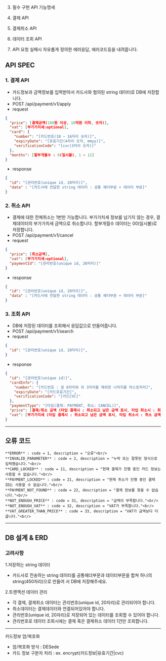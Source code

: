 3. 필수 구현 API 기능명세
1. 결제 API

2. 결제취소 API

3. 데이터 조회 API

4. API 요청 실패시
자유롭게 정의한 에러응답, 에러코드등을 내려줍니다.


## API SPEC

### 1. 결제 API
* 카드정보과 금액정보를 입력받아서 카드사와 협의된 string 데이터로 DB에 저장합니다.<br/>
* POST /api/payment/v1/apply<br/>
* request
```json
{
  "price": [결제금액(100원 이상, 10억원 이하, 숫자)],
  "vat": [부가가치세:optional],
  "card": {
    "number": "[카드번호(10 ~ 16자리 숫자)]",
    "expiryDate": "[유효기간(4자리 숫자, mmyy)]",
    "verificationCode": "[cvc(3자리 숫자)]"
  },
  "months": [할부개월수 : 0(일시불), 1 ~ 12]
}
```
* response
```json
{
  "id": "[관리번호(unique id, 20자리)]",
  "data" : "[카드사에 전달한 string 데이터 : 공통 헤더부문 + 데이터 부문]"
}
```

### 2. 취소 API
* 결제에 대한 전체취소는 1번만 가능합니다. 부가가치세 정보를 넘기지 않는 경우, 결제데이터의 부가가치세 금액으로 취소합니다. 할부개월수 데이터는 00(일시불)로 저장합니다.<br/>
* POST /api/payment/v1/cancel<br/>
* request
```json
{
  "price": [취소금액],
  "vat": [부가가치세:optional],
  "paymentId": "[관리번호(unique id, 20자리)]"
}
```
* response
```json
{  
  "id": "[관리번호(unique id, 20자리)]",
  "data" : "[카드사에 전달한 string 데이터 : 공통 헤더부문 + 데이터 부문]"
}
```

### 3. 조회 API
* DB에 저장된 데이터를 조회해서 응답값으로 만들어줍니다.<br/>
* POST /api/payment/v1/search<br/>
* request
```json
{
  "id": "[관리번호(unique id, 20자리)]",
}
```
* response
```json
{
  "id": "[관리번호(unique id)]",
  "cardInfo": {
    "number": "[카드번호 : 앞 6자리와 뒤 3자리를 제외한 나머지를 마스킹처리]",
    "expiryDate": "[카드유효기간]",
    "verificationCode": "[카드CVC]"
  },
  "paymentType": "[타입(결제: PAYMENT, 취소: CANCEL)]",
  "price": [결제/취소 금액 (타입 결제시 : 취소되고 남은 금액 표시, 타입 취소시 : 취소 금액 표시)],
  "vat": [부가가치세 (타입 결제시 : 취소되고 남은 금액 표시, 타입 취소시 : 취소 금액 표시)]
}
```

---

## 오류 코드 
```
**ERROR** : code = 1, description = "오류"<br/>
**INVALID_PARAMETER** : code = 2, description = "누락 또는 잘못된 형식으로 입력했습니다."<br/>
**CARD_LOCKED** : code = 11, description = "현재 결제가 진행 중인 카드 정보는 사용할 수 없습니다."<br/>
**PAYMENT_LOCKED** : code = 21, description = "현재 취소가 진행 중인 결제 ID는 사용할 수 없습니다."<br/>
**PAYMENT_NOT_FOUND** : code = 22, description = "결제 정보를 찾을 수 없습니다."<br/>
**NOT_ENOUGH_PRICE** : code = 31, description = "금액이 부족합니다."<br/>
**NOT_ENOUGH_VAT** : code = 32, description = "VAT가 부족합니다."<br/>
**VAT_GREATER_THAN_PRICE** : code = 33, description = "VAT가 금액보다 더 큽니다."<br/>
```

---
## DB 설계 & ERD

### 고려사항   
1.저장하는 string 데이터 
  - 카드사로 전송하는 string 데이터를 공통헤더부문과 데이터부문을 합쳐 하나의 string(450자리)으로 만들어
서 DB에 저장해주세요. 

2.트랜잭션 데이터 관리
  - 각 결제, 결제취소 데이터는 관리번호(unique id, 20자리)로 관리되어야 합니다.
  - 취소데이터는 결제데이터와 연결되어있어야 합니다.
  - 관리번호(unique id, 20자리)로 저장되어 있는 데이터를 조회할 수 있어야 합니다.
  - 관리번호로 데이터 조회시에는 결제 혹은 결제취소 데이터 1건만 조회합니다.



---

카드정보 암/복호화
- 암/복호화 방식 : DESede
- 카드 정보 구분자 처리 : ex. encrypt(카드정보|유효기간|cvc)

